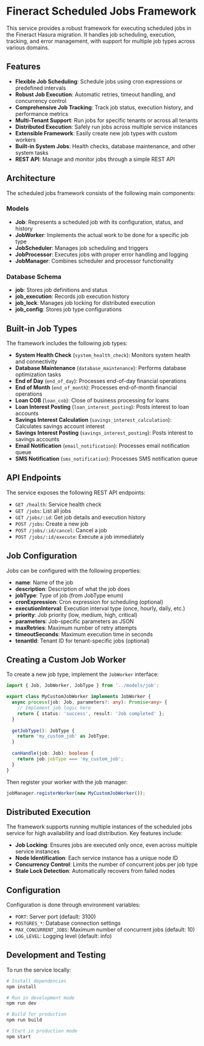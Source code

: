 # Fineract Scheduled Jobs Framework

This service provides a robust framework for executing scheduled jobs in the Fineract Hasura migration. It handles job scheduling, execution, tracking, and error management, with support for multiple job types across various domains.

## Features

- **Flexible Job Scheduling**: Schedule jobs using cron expressions or predefined intervals
- **Robust Job Execution**: Automatic retries, timeout handling, and concurrency control
- **Comprehensive Job Tracking**: Track job status, execution history, and performance metrics
- **Multi-Tenant Support**: Run jobs for specific tenants or across all tenants
- **Distributed Execution**: Safely run jobs across multiple service instances
- **Extensible Framework**: Easily create new job types with custom workers
- **Built-in System Jobs**: Health checks, database maintenance, and other system tasks
- **REST API**: Manage and monitor jobs through a simple REST API

## Architecture

The scheduled jobs framework consists of the following main components:

### Models
- **Job**: Represents a scheduled job with its configuration, status, and history
- **JobWorker**: Implements the actual work to be done for a specific job type
- **JobScheduler**: Manages job scheduling and triggers
- **JobProcessor**: Executes jobs with proper error handling and logging
- **JobManager**: Combines scheduler and processor functionality

### Database Schema
- **job**: Stores job definitions and status
- **job_execution**: Records job execution history
- **job_lock**: Manages job locking for distributed execution
- **job_config**: Stores job type configurations

## Built-in Job Types

The framework includes the following job types:

- **System Health Check** (`system_health_check`): Monitors system health and connectivity
- **Database Maintenance** (`database_maintenance`): Performs database optimization tasks
- **End of Day** (`end_of_day`): Processes end-of-day financial operations
- **End of Month** (`end_of_month`): Processes end-of-month financial operations
- **Loan COB** (`loan_cob`): Close of business processing for loans
- **Loan Interest Posting** (`loan_interest_posting`): Posts interest to loan accounts
- **Savings Interest Calculation** (`savings_interest_calculation`): Calculates savings account interest
- **Savings Interest Posting** (`savings_interest_posting`): Posts interest to savings accounts
- **Email Notification** (`email_notification`): Processes email notification queue
- **SMS Notification** (`sms_notification`): Processes SMS notification queue

## API Endpoints

The service exposes the following REST API endpoints:

- `GET /health`: Service health check
- `GET /jobs`: List all jobs
- `GET /jobs/:id`: Get job details and execution history
- `POST /jobs`: Create a new job
- `POST /jobs/:id/cancel`: Cancel a job
- `POST /jobs/:id/execute`: Execute a job immediately

## Job Configuration

Jobs can be configured with the following properties:

- **name**: Name of the job
- **description**: Description of what the job does
- **jobType**: Type of job (from JobType enum)
- **cronExpression**: Cron expression for scheduling (optional)
- **executionInterval**: Execution interval type (once, hourly, daily, etc.)
- **priority**: Job priority (low, medium, high, critical)
- **parameters**: Job-specific parameters as JSON
- **maxRetries**: Maximum number of retry attempts
- **timeoutSeconds**: Maximum execution time in seconds
- **tenantId**: Tenant ID for tenant-specific jobs (optional)

## Creating a Custom Job Worker

To create a new job type, implement the `JobWorker` interface:

```typescript
import { Job, JobWorker, JobType } from '../models/job';

export class MyCustomJobWorker implements JobWorker {
  async process(job: Job, parameters?: any): Promise<any> {
    // Implement job logic here
    return { status: 'success', result: 'Job completed' };
  }
  
  getJobType(): JobType {
    return 'my_custom_job' as JobType;
  }
  
  canHandle(job: Job): boolean {
    return job.jobType === 'my_custom_job';
  }
}
```

Then register your worker with the job manager:

```typescript
jobManager.registerWorker(new MyCustomJobWorker());
```

## Distributed Execution

The framework supports running multiple instances of the scheduled jobs service for high availability and load distribution. Key features include:

- **Job Locking**: Ensures jobs are executed only once, even across multiple service instances
- **Node Identification**: Each service instance has a unique node ID
- **Concurrency Control**: Limits the number of concurrent jobs per job type
- **Stale Lock Detection**: Automatically recovers from failed nodes

## Configuration

Configuration is done through environment variables:

- `PORT`: Server port (default: 3100)
- `POSTGRES_*`: Database connection settings
- `MAX_CONCURRENT_JOBS`: Maximum number of concurrent jobs (default: 10)
- `LOG_LEVEL`: Logging level (default: info)

## Development and Testing

To run the service locally:

```bash
# Install dependencies
npm install

# Run in development mode
npm run dev

# Build for production
npm run build

# Start in production mode
npm start
```
